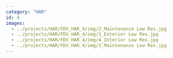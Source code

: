 ```yaml
---
category: "HAR"
id: 4
images:
  - ../projects/HAR/FDV_HAR_4/img/2_Maintenance Low Res.jpg
  - ../projects/HAR/FDV_HAR_4/img/1_Exterior Low Res.jpg
  - ../projects/HAR/FDV_HAR_4/img/4_Interior Low Res.jpg
  - ../projects/HAR/FDV_HAR_4/img/3_Maintenance Low Res.jpg
---
```

